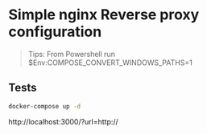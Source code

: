 # Simple nginx Reverse proxy configuration

> Tips: From Powershell run $Env:COMPOSE_CONVERT_WINDOWS_PATHS=1

## Tests

```sh
docker-compose up -d
```

http://localhost:3000/?url=http://<url>
